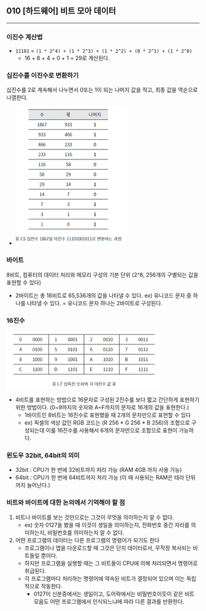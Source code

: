 ## 010 [하드웨어] 비트 모아 데이터

---

### 이진수 계산법
- `11101` = `(1 * 2^4) + (1 * 2^3) + (1 * 2^2) + (0 * 2^1) + (1 * 2^0)`
  - 16 + 8 + 4 + 0 + 1 = 29로 계산된다.

### 십진수를 이진수로 변환하기
십진수를 2로 계속해서 나누면서 0또는 1이 되는 나머지 값을 적고, 최종 값을 역순으로 나열한다.
- ![1867을 이진수 11101001011로 변환하는 과정](../../image/T01-05.png)

### 바이트
8비트, 컴퓨터의 데이터 처리와 메모리 구성의 기본 단위 (2^8, 256개의 구별되는 값을 표현할 수 있다)
- 2바이트는 총 16비트로 65,536개의 값을 나타낼 수 있다. ex) 유니코드 문자 중 하나를 나타낼 수 있다. = 유니코드 문자 하나는 2바이트로 구성된다.

### 16진수
![십육진 숫자와 각 이진수 값](../../image/T01-07.png)
- 4비트를 표현하는 방법으로 16문자로 구성된 2진수를 보다 짧고 간단하게 표현하기 위한 방법이다. (0~9까지의 숫자와 A~F까지의 문자로 16개의 값을 표현한다.)
  - 1바이트인 8비트는 16진수로 표현했을 때 2개의 문자만으로 표현할 수 있다
  - ex) 픽셀의 색상 값인 RGB 코드는 (R 256 * G 256 * B 256)의 조합으로 구성되는데 이를 16진수를 사용해서 6개의 문자만으로 조합으로 표현이 가능하다.

### 윈도우 32bit, 64bit의 의미
- 32bit : CPU가 한 번에 32비트까지 처리 가능 (RAM 4GB 까지 사용 가능)
- 64bit : CPU가 한 번에 64비트까지 처리 가능 (이 때 사용되는 RAM은 테라 단위까지 늘어난다.)

### 비트와 바이트에 대한 논의에서 기억해야 할 점
1. 비트나 바이트를 보는 것만으로는 그것이 무엇을 의미하는지 알 수 없다. 
   - ex) 숫자 0127을 봤을 때 이것이 생일을 의미하는지, 전화번호 중간 자리를 의미하는지, 비밀번호를 의미하는지 알 수 없다.
2. 어떤 프로그램의 데이터는 다른 프로그램의 명령어가 되기도 한다
   - 프로그램이나 앱을 다운로드할 때 그것은 단지 데이터로서, 무작정 복사되는 비트들일 뿐이다.
   - 하지만 프로그램을 실행할 때는 그 비트들이 CPU에 의해 처리되면서 명령어로 취급된다.
   - 각 프로그램마다 처리하는 명령어에 약속된 비트가 결정되어 있으며 이는 독립적으로 작동한다.
     - 0127이 신분증에서는 생일이고, 도어락에서는 비밀번호이듯이 같은 비트 모음도 어떤 프로그램에서 인식되느냐에 따라 다른 결과를 반환한다.
